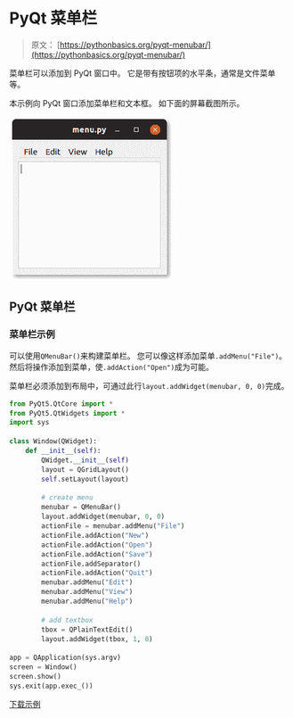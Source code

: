 # PyQt 菜单栏

> 原文： [https://pythonbasics.org/pyqt-menubar/](https://pythonbasics.org/pyqt-menubar/)

菜单栏可以添加到 PyQt 窗口中。 它是带有按钮项的水平条，通常是文件菜单等。

本示例向 PyQt 窗口添加菜单栏和文本框。 如下面的屏幕截图所示。

![menubar in pyqt](img/93ba1beccbdd7671d2f987f5d8ce0ffb.jpg)




## PyQt 菜单栏

### 菜单栏示例

可以使用`QMenuBar()`来构建菜单栏。 您可以像这样添加菜单`.addMenu("File")`。 然后将操作添加到菜单，使`.addAction("Open")`成为可能。

菜单栏必须添加到布局中，可通过此行`layout.addWidget(menubar, 0, 0)`完成。

```py
from PyQt5.QtCore import *
from PyQt5.QtWidgets import *
import sys

class Window(QWidget):
    def __init__(self):
        QWidget.__init__(self)
        layout = QGridLayout()
        self.setLayout(layout)

        # create menu
        menubar = QMenuBar()
        layout.addWidget(menubar, 0, 0)
        actionFile = menubar.addMenu("File")
        actionFile.addAction("New")
        actionFile.addAction("Open")
        actionFile.addAction("Save")
        actionFile.addSeparator()
        actionFile.addAction("Quit")
        menubar.addMenu("Edit")
        menubar.addMenu("View")
        menubar.addMenu("Help")

        # add textbox
        tbox = QPlainTextEdit()
        layout.addWidget(tbox, 1, 0)

app = QApplication(sys.argv)
screen = Window()
screen.show()
sys.exit(app.exec_())

```

[下载示例](https://gum.co/pysqtsamples)